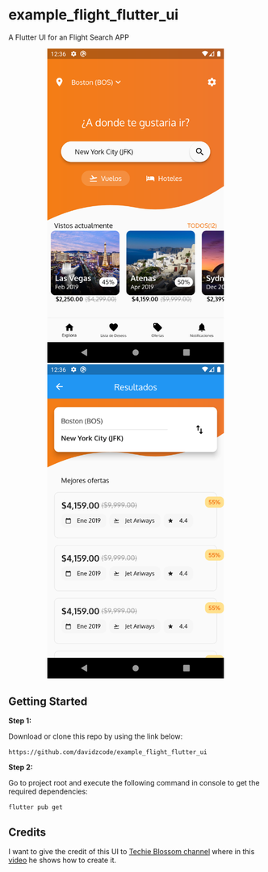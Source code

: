 # example_flight_flutter_ui

A Flutter UI for an Flight Search APP

<div align="center">
  <img src="https://raw.githubusercontent.com/davidzcode/example_flight_flutter_ui/master/lib/screenshots/ss1.png" alt="Screenshot" width="350"/>
  <img src="https://raw.githubusercontent.com/davidzcode/example_flight_flutter_ui/master/lib/screenshots/ss2.png" alt="Screenshot" width="350"/>
</div>


## Getting Started

**Step 1:**

Download or clone this repo by using the link below:

```
https://github.com/davidzcode/example_flight_flutter_ui
```

**Step 2:**

Go to project root and execute the following command in console to get the required dependencies: 

```
flutter pub get 
```

## Credits
I want to give the credit of this UI to <a href="https://www.youtube.com/channel/UC3wqIkiaOUpO6EjJoCwH6_Q">Techie Blossom channel</a> where in this <a href="https://www.youtube.com/watch?v=GeMJz3EcBgs">video</a> he shows how to create it.
